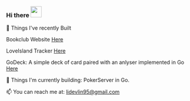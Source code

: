 ### Hi there <img src="https://raw.githubusercontent.com/MartinHeinz/MartinHeinz/master/wave.gif" height="30px" width="30px">
<!--
[![Anurag's github stats](https://github-readme-stats.vercel.app/api?username=arctheowl)](https://github.com/anuraghazra/github-readme-stats)
-->

🔭 Things I've recently Built

Bookclub Website [Here](https://fleetbookclub.com/)

LoveIsland Tracker [Here](https://love-island.vercel.app)

GoDeck: A simple deck of card paired with an anlyser implemented in Go 
[Here](https://github.com/arctheowl/GoDeck)

🌱 Things I'm currently building:
PokerServer in Go.

📫  You can reach me at:
lidevlin95@gmail.com
<!--
**arctheowl/arctheowl** is a ✨ _special_ ✨ repository because its `README.md` (this file) appears on your GitHub profile.

Here are some ideas to get you started:


- 🌱 I’m currently learning ...
- 👯 I’m looking to collaborate on ...
- 🤔 I’m looking for help with ...
- 💬 Ask me about ...
- ...
- 😄 Pronouns: ...
- ⚡ Fun fact: ...
-->
